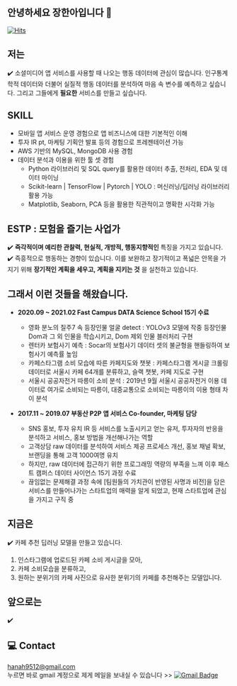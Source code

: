 ## 안녕하세요 장한아입니다 👋
[![Hits](https://hits.seeyoufarm.com/api/count/incr/badge.svg?url=https%3A%2F%2Fgithub.com%2Fhannmnnah&count_bg=%2379C83D&title_bg=%23555555&icon=&icon_color=%23E7E7E7&title=hits&edge_flat=false)](https://hits.seeyoufarm.com)

## 저는
✔️ 소셜미디어 앱 서비스를 사용할 때 나오는 행동 데이터에 관심이 많습니다. 인구통계학적 데이터와 더불어 실질적 행동 데이터를 분석하여 마음 속 변수를 예측하고 싶습니다. 그리고 그들에게 __필요한__ 서비스를 만들고 싶습니다.  

## SKILL
- 모바일 앱 서비스 운영 경험으로 앱 비즈니스에 대한 기본적인 이해
- 투자 IR pt, 마케팅 기획안 발표 등의 경험으로 프레젠테이션 가능
- AWS 기반의 MySQL, MongoDB 사용 경험
- 데이터 분석과 이용을 위한 툴 셋 경험
  - Python 라이브러리 및 SQL query를 활용한 데이터 추출, 전처리, EDA 및 데이터 마이닝
  - Scikit-learn | TensorFlow | Pytorch | YOLO : 머신러닝/딥러닝 라이브러리 활용 가능
  - Matplotlib, Seaborn, PCA 등을 활용한 직관적이고 명확한 시각화 가능


## ESTP : 모험을 즐기는 사업가
✔️ __즉각적이며 예리한 관찰력, 현실적, 개방적, 행동지향적인__ 특징을 가지고 있습니다.  
✔️ 즉흥적으로 행동하는 경향이 있습니다. 이를 보완하고 장기적이고 폭넓은 안목을 가지기 위해 __장기적인 계획을 세우고, 계획을 지키는 것__ 
을 실천하고 있습니다.

## 그래서 이런 것들을 해왔습니다.
* __2020.09 ~ 2021.02 Fast Campus DATA Science School 15기 수료__  
  - 영화 분노의 질주7 속 등장인물 얼굴 detect : YOLOv3 모델에 작중 등장인물 Dom과 그 외 인물을 학습시키고, Dom 제외 인물 블러처리 구현
  - 렌터카 보험사기 예측 : Socar의 보험사기 데이터 셋의 불균형을 핸들링하여 보험사기 예측률 높임
  - 카페스타그램 소비 모습에 따른 카페지도와 챗봇 : 카페스타그램 게시글 크롤링 데이터로 서울시 카페 64개를 분류하고, 슬랙 챗봇, 카페 지도로 구현
  - 서울시 공공자전거 따릉이 소비 분석 : 2019년 9월 서울시 공공자전거 이용 데이터로 여가로 소비되는 따릉이, 대중교통으로 소비되는 따릉이의 이용 형태 차이 분석
  
* __2017.11 ~ 2019.07 부동산 P2P 앱 서비스 Co-founder, 마케팅 담당__
  - SNS 홍보, 투자 유치 IR 등 서비스를 노출시키고 얻는 유저, 투자자의 반응을 분석하고 서비스, 홍보 방법을 개선해나가는 역할
  - 고객상담 raw 데이터를 분석하여 서비스 제공 프로세스 개선, 홍보 채널 확보, 브랜딩을 통해 고객 1000여명 유치
  - 하지만, raw 데이터에 접근하기 위한 프로그래밍 역량의 부족을 느껴 이후 패스트 캠퍼스 데이터 사이언스 15기 과정 수료
  - 끊임없는 문제해결 과정 속에 [팀원들의 가치관이 반영된 사명과 비전]을 담은 서비스를 만들어나가는 스타트업의 매력을 알게 되었고, 현재 스타트업에 관심을 가지고 구직 중




## 지금은
✔️ 카페 추천 딥러닝 모델을 만들고 있습니다.
  1. 인스타그램에 업로드된 카페 소비 게시글을 모아, 
  2. 카페 소비모습을 분류하고, 
  3. 원하는 분위기의 카페 사진으로 유사한 분위기의 카페를 추천해주는 모델입니다.

## 앞으로는
✔️ 

## 💻 Contact
hanah9512@gmail.com  
누르면 바로 gmail 계정으로 제게 메일을 보내실 수 있습니다 >> [![Gmail Badge](https://img.shields.io/badge/Gmail-d14836?style=flat-square&logo=Gmail&logoColor=white&link=mailto:hanah9512@gmail.com)](mailto:hanah9512@gmail.com)
<!--
**hannmnnah/hannmnnah** is a ✨ _special_ ✨ repository because its `README.md` (this file) appears on your GitHub profile.

Here are some ideas to get you started:

- 🔭 I’m currently working on ...
- 🌱 I’m currently learning ...
- 👯 I’m looking to collaborate on ...
- 🤔 I’m looking for help with ...
- 💬 Ask me about ...
- 📫 How to reach me: ...
- 😄 Pronouns: ...
- ⚡ Fun fact: ...
-->
